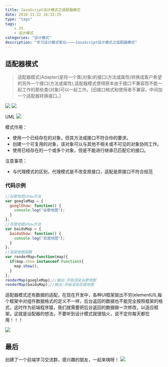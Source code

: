 ```yaml
---
title: JavaScript设计模式之适配器模式
date: 2018-11-22 16:32:25
type: "tags"
tags:
	- JS
	- 设计模式
categories: "设计模式"
description: "学习设计模式笔记————JavaScript设计模式之适配器模式"
---
```


## 适配器模式

> 适配器模式(Adapter)是将一个类(对象)的接口(方法或属性)转换成客户希望的另外一个接口(方法或属性),适配器模式使得原本由于接口不兼容而不能一起工作的那些类(对象)可以一起工作。[旧接口格式和使用者不兼容，中间加一个适配器转换接口。]

![](https://i.imgur.com/6gHYqna.png)
![](https://i.imgur.com/cWifkCQ.png)

UML
![](https://i.imgur.com/FLUn9OL.png)

模式作用： 
- 使用一个已经存在的对象，但其方法或接口不符合你的要求。
- 创建一个可复用的对象，该对象可以与其他不相关或不可见的对象协同工作。
- 使用已经存在的一个或多个对象，但是不能进行继承已匹配它的接口。

注意事项：
- 与代理模式的区别，代理模式是不改变原接口，适配是原接口不符合规范

### 代码示例

```javascript
//谷歌地图show方法
var googleMap = {
  googlShow: function() {
    console.log("谷歌地图");
  }
};
//百度地图show方法
var baiduMap = {
  baiduShow: function() {
    console.log("百度地图");
  }
};
//渲染地图函数
var renderMap=function(map){
  if(map.show instanceof Function){
    map.show();        
  }
};
renderMap(googleMap);//输出:开始渲染谷歌地图
renderMap(baiduMap);//输出:开始渲染百度地图
```

适配器模式还有数据的适配，在现在开发中，各种UI框架层出不穷(elementUI),每个框架中对组件数据格式的定义不一样，后台返回的数据也不能完全按照框架的格式，这时作为前端程序猿，我们就需要把后台返回的数据做一次修改，以适应框架。这就是设配器的想法，不要听到设计模式就很恼火，说不定你每天都在用！！！

![](https://i.imgur.com/7j1VIsF.png)

## 最后

创建了一个前端学习交流群，感兴趣的朋友，一起来嗨呀！
![](https://i.imgur.com/qbcaSEh.png)